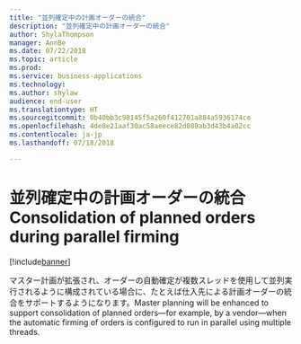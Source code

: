 ```yaml
---
title: "並列確定中の計画オーダーの統合"
description: "並列確定中の計画オーダーの統合"
author: ShylaThompson
manager: AnnBe
ms.date: 07/22/2018
ms.topic: article
ms.prod: 
ms.service: business-applications
ms.technology: 
ms.author: shylaw
audience: end-user
ms.translationtype: HT
ms.sourcegitcommit: 0b40bb3c98145f5a260f412701a884a5936174ce
ms.openlocfilehash: 4de8e21aaf30ac58aeece82d089ab3d43b4a02cc
ms.contentlocale: ja-jp
ms.lasthandoff: 07/18/2018

---
```


# <a name="consolidation-of-planned-orders-during-parallel-firming"></a><span data-ttu-id="ffb97-103">並列確定中の計画オーダーの統合</span><span class="sxs-lookup"><span data-stu-id="ffb97-103">Consolidation of planned orders during parallel firming</span></span>

[!include[banner](../../includes/banner.md)]

<span data-ttu-id="ffb97-104">マスター計画が拡張され、オーダーの自動確定が複数スレッドを使用して並列実行されるように構成されている場合に、たとえば仕入先による計画オーダーの統合をサポートするようになります。</span><span class="sxs-lookup"><span data-stu-id="ffb97-104">Master planning will be enhanced to support consolidation of planned orders—for example, by a vendor—when the automatic firming of orders is configured to run in parallel using multiple threads.</span></span>

